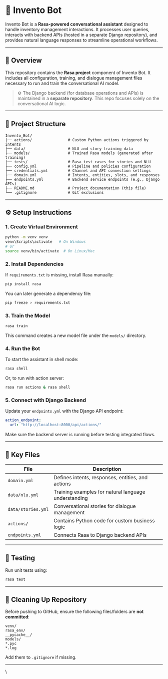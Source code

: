 # 🤖 Invento Bot

Invento Bot is a **Rasa-powered conversational assistant** designed to handle inventory management interactions. It processes user queries, interacts with backend APIs (hosted in a separate Django repository), and provides natural language responses to streamline operational workflows.

---

## 🧩 Overview

This repository contains the **Rasa project** component of Invento Bot. It includes all configuration, training, and dialogue management files necessary to run and train the conversational AI model.

> ⚙️ The Django backend (for database operations and APIs) is maintained in a **separate repository**. This repo focuses solely on the conversational AI logic.

---

## 📁 Project Structure

```
Invento_Bot/
├── actions/                # Custom Python actions triggered by intents
├── data/                   # NLU and story training data
├── models/                 # Trained Rasa models (generated after training)
├── tests/                  # Rasa test cases for stories and NLU
├── config.yml              # Pipeline and policies configuration
├── credentials.yml         # Channel and API connection settings
├── domain.yml              # Intents, entities, slots, and responses
├── endpoints.yml           # Backend service endpoints (e.g., Django APIs)
├── README.md               # Project documentation (this file)
└── .gitignore              # Git exclusions
```

---

## ⚙️ Setup Instructions

### 1. Create Virtual Environment

```bash
python -m venv venv
venv\Scripts\activate   # On Windows
# or
source venv/bin/activate  # On Linux/Mac
```

### 2. Install Dependencies

If `requirements.txt` is missing, install Rasa manually:

```bash
pip install rasa
```

You can later generate a dependency file:

```bash
pip freeze > requirements.txt
```

### 3. Train the Model

```bash
rasa train
```

This command creates a new model file under the `models/` directory.

### 4. Run the Bot

To start the assistant in shell mode:

```bash
rasa shell
```

Or, to run with action server:

```bash
rasa run actions & rasa shell
```

### 5. Connect with Django Backend

Update your `endpoints.yml` with the Django API endpoint:

```yaml
action_endpoint:
  url: "http://localhost:8000/api/actions/"
```

Make sure the backend server is running before testing integrated flows.

---

## 🧠 Key Files

| File               | Description                                          |
| ------------------ | ---------------------------------------------------- |
| `domain.yml`       | Defines intents, responses, entities, and actions    |
| `data/nlu.yml`     | Training examples for natural language understanding |
| `data/stories.yml` | Conversational stories for dialogue management       |
| `actions/`         | Contains Python code for custom business logic       |
| `endpoints.yml`    | Connects Rasa to Django backend APIs                 |

---

## 🧪 Testing

Run unit tests using:

```bash
rasa test
```

---

## 🧹 Cleaning Up Repository

Before pushing to GitHub, ensure the following files/folders are **not committed**:

```
venv/
rasa_env/
__pycache__/
models/
*.pyc
*.log
```

Add them to `.gitignore` if missing.

---
\
